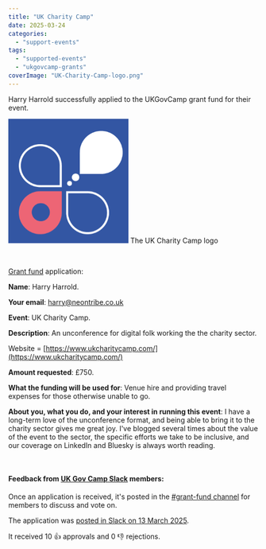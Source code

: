 ```yaml
---
title: "UK Charity Camp"
date: 2025-03-24
categories:
  - "support-events"
tags:
  - "supported-events"
  - "ukgovcamp-grants"
coverImage: "UK-Charity-Camp-logo.png"
---
```


Harry Harrold successfully applied to the UKGovCamp grant fund for their event.

[![The UK Charity Camp logo](images/UK-Charity-Camp-logo.png)](https://www.ukgovcamp.com/wp-content/uploads/2025/03/UK-Charity-Camp-logo.png) The UK Charity Camp logo

 

[Grant fund](https://www.ukgovcamp.com/grants/) application: 

**Name**: Harry Harrold.

**Your email**: [harry@neontribe.co.uk](mailto:harry@neontribe.co.uk)

**Event**: UK Charity Camp.

**Description**: An unconference for digital folk working the the charity sector.

Website = [https://www.ukcharitycamp.com/](https://www.ukcharitycamp.com/)

**Amount requested**: £750.

**What the funding will be used for**: Venue hire and providing travel expenses for those otherwise unable to go.

**About you, what you do, and your interest in running this event**: I have a long-term love of the unconference format, and being able to bring it to the charity sector gives me great joy. I've blogged several times about the value of the event to the sector, the specific efforts we take to be inclusive, and our coverage on LinkedIn and Bluesky is always worth reading.

 

#### Feedback from [UK Gov Camp Slack](https://join.slack.com/t/ukgovcamp/shared_invite/zt-30z3ah4o2-QFW9vHJ69w94ywglIYPXZw) members:

Once an application is received, it's posted in the [#grant-fund channel](https://ukgovcamp.slack.com/archives/C087MH5D84X) for members to discuss and vote on.

The application was [posted in Slack on 13 March 2025](https://ukgovcamp.slack.com/archives/C087MH5D84X/p1741875270384339).

It received 10 👍 approvals and 0 👎 rejections.
